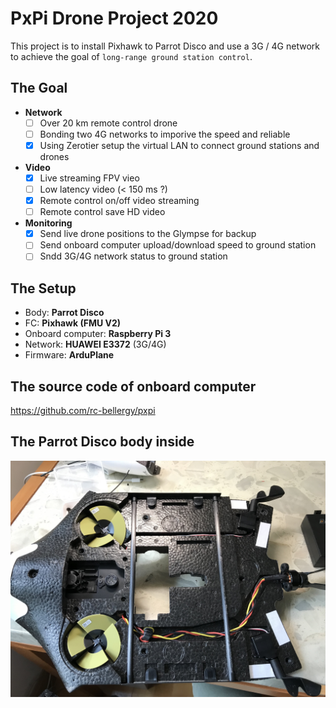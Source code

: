 # PxPi Drone Project 2020

This project is to install Pixhawk to Parrot Disco and use a 3G / 4G network to achieve the goal of `long-range ground station control`.

## The Goal
- **Network**
  - [ ] Over 20 km remote control drone
  - [ ] Bonding two 4G networks to imporive the speed and reliable
  - [x] Using Zerotier setup the virtual LAN to connect ground stations and drones
- **Video**
  - [x] Live streaming FPV vieo
  - [ ] Low latency video (< 150 ms ?)
  - [x] Remote control on/off video streaming
  - [ ] Remote control save HD video
- **Monitoring**
  - [x] Send live drone positions to the Glympse for backup
  - [ ] Send onboard computer upload/download speed to ground station
  - [ ] Sndd 3G/4G network status to ground station

## The Setup
- Body: **Parrot Disco**
- FC: **Pixhawk (FMU V2)**
- Onboard computer: **Raspberry Pi 3**
- Network: **HUAWEI E3372** (3G/4G)
- Firmware: **ArduPlane**

## The source code of onboard computer
https://github.com/rc-bellergy/pxpi

## The Parrot Disco body inside
![Inside the Parrot Disco](images/IMG_4899.jpg)